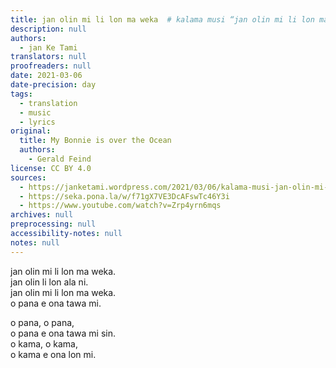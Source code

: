 ```yaml
---
title: jan olin mi li lon ma weka  # kalama musi “jan olin mi li lon ma weka”
description: null
authors:
  - jan Ke Tami
translators: null
proofreaders: null
date: 2021-03-06
date-precision: day
tags:
  - translation
  - music
  - lyrics
original:
  title: My Bonnie is over the Ocean
  authors:
    - Gerald Feind
license: CC BY 4.0
sources:
  - https://janketami.wordpress.com/2021/03/06/kalama-musi-jan-olin-mi-li-lon-ma-weka/
  - https://seka.pona.la/w/f71gX7VE3DcAFswTc46Y3i
  - https://www.youtube.com/watch?v=Zrp4yrn6mqs
archives: null
preprocessing: null
accessibility-notes: null
notes: null
---
```


jan olin mi li lon ma weka.  \
jan olin li lon ala ni.  \
jan olin mi li lon ma weka.  \
o pana e ona tawa mi.

o pana, o pana,  \
o pana e ona tawa mi sin.  \
o kama, o kama,  \
o kama e ona lon mi.
